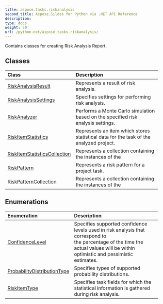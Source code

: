 ```yaml
---
title: aspose.tasks.riskanalysis
second_title: Aspose.Sildes for Python via .NET API Reference
description: 
type: docs
weight: 50
url: /python-net/aspose.tasks.riskanalysis/
---
```



Contains classes for creating Risk Analysis Report.

## Classes
| Class | Description |
| :- | :- |
|[RiskAnalysisResult](./riskanalysisresult/)|Represents a result of risk analysis.|
|[RiskAnalysisSettings](./riskanalysissettings/)|Specifies settings for performing risk analysis.|
|[RiskAnalyzer](./riskanalyzer/)|Performs a Monte Carlo simulation based on the specified risk analysis settings.|
|[RiskItemStatistics](./riskitemstatistics/)|Represents an item which stores statistical data for the task of the analyzed project.|
|[RiskItemStatisticsCollection](./riskitemstatisticscollection/)|Represents a collection containing the instances of the|
|[RiskPattern](./riskpattern/)|Represents a risk pattern for a project task.|
|[RiskPatternCollection](./riskpatterncollection/)|Represents a collection containing the instances of the|
## Enumerations
| Enumeration | Description |
| :- | :- |
|[ConfidenceLevel](./confidencelevel/)|Specifies supported confidence levels used in risk analysis that correspond to <br/>            the percentage of the time the actual values will be within optimistic and pessimistic estimates.|
|[ProbabilityDistributionType](./probabilitydistributiontype/)|Specifies types of supported probability distributions.|
|[RiskItemType](./riskitemtype/)|Specifies task fields for which the statistical information is gathered during risk analysis.|
